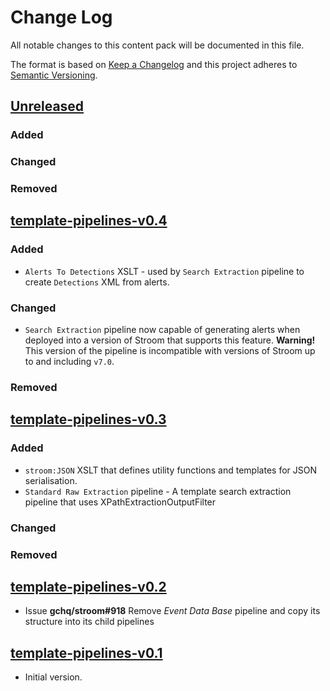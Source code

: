 # Change Log

All notable changes to this content pack will be documented in this file.

The format is based on [Keep a Changelog](http://keepachangelog.com/)
and this project adheres to [Semantic Versioning](http://semver.org/).

## [Unreleased]

### Added

### Changed

### Removed


## [template-pipelines-v0.4]

### Added

* `Alerts To Detections` XSLT - used by `Search Extraction` pipeline to create `Detections` XML from alerts.


### Changed

* `Search Extraction` pipeline now capable of generating alerts when deployed into a version of Stroom that supports
this feature. **Warning!** This version of the pipeline is incompatible with versions of 
Stroom up to and including `v7.0`.

### Removed


## [template-pipelines-v0.3]

### Added

* `stroom:JSON` XSLT that defines utility functions and templates for JSON serialisation.
* `Standard Raw Extraction` pipeline - A template search extraction pipeline that uses XPathExtractionOutputFilter

### Changed

### Removed


## [template-pipelines-v0.2]

* Issue **gchq/stroom#918** Remove _Event Data Base_ pipeline and copy its structure into its child pipelines

## [template-pipelines-v0.1]

* Initial version.


[Unreleased]: https://github.com/gchq/stroom-content/compare/template-pipelines-v0.4...HEAD
[template-pipelines-v0.4]: https://github.com/gchq/stroom-content/compare/template-pipelines-v0.3...template-pipelines-v0.4
[template-pipelines-v0.3]: https://github.com/gchq/stroom-content/compare/template-pipelines-v0.2...template-pipelines-v0.3
[template-pipelines-v0.2]: https://github.com/gchq/stroom-content/compare/template-pipelines-v0.1...template-pipelines-v0.2
[template-pipelines-v0.1]: https://github.com/gchq/stroom-content/compare/template-pipelines-v0.1...template-pipelines-v0.1
